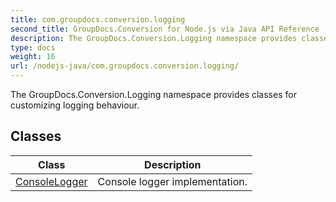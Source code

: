 ```yaml
---
title: com.groupdocs.conversion.logging
second_title: GroupDocs.Conversion for Node.js via Java API Reference
description: The GroupDocs.Conversion.Logging namespace provides classes for customizing logging behaviour.
type: docs
weight: 16
url: /nodejs-java/com.groupdocs.conversion.logging/
---
```


The GroupDocs.Conversion.Logging namespace provides classes for customizing logging behaviour.


## Classes

| Class | Description |
| --- | --- |
| [ConsoleLogger](../com.groupdocs.conversion.logging/consolelogger) | Console logger implementation. |
